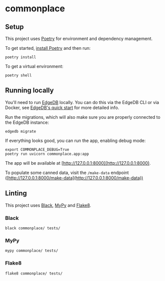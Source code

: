 # commonplace

## Setup

This project uses [Poetry] for environment and dependency management.

To get started, [install Poetry](https://python-poetry.org/docs/#installation) and then run:

```shell
poetry install
```

To get a virtual environment:

```shell
poetry shell
```

## Running locally

You'll need to run [EdgeDB] locally.
You can do this via the EdgeDB CLI or via Docker, see [EdgeDB's quick start](https://www.edgedb.com/docs/intro/quickstart) for more detailed info.

Run the migrations, which will also make sure you are properly connected to the EdgeDB instance:

```shell
edgedb migrate
```

If everything looks good, you can run the app, enabling debug mode:

```shell
export COMMONPLACE_DEBUG=True
poetry run uvicorn commonplace.app:app
```

The app will be available at [http://127.0.0.1:8000](http://127.0.0.1:8000).

To populate some canned data, visit the `/make-data` endpoint ([http://127.0.0.1:8000/make-data](http://127.0.0.1:8000/make-data))

## Linting

This project uses [Black], [MyPy] and [Flake8].

### Black

```shell
black commonplace/ tests/
```

### MyPy

```shell
mypy commonplace/ tests/
```

### Flake8

```shell
flake8 commonplace/ tests/
```

[EdgeDB]: https://www.edgedb.com/
[Black]: https://black.readthedocs.io/en/stable/
[Flake8]: https://flake8.pycqa.org/en/latest/
[MyPy]: https://mypy-lang.org/
[Poetry]: https://python-poetry.org/

